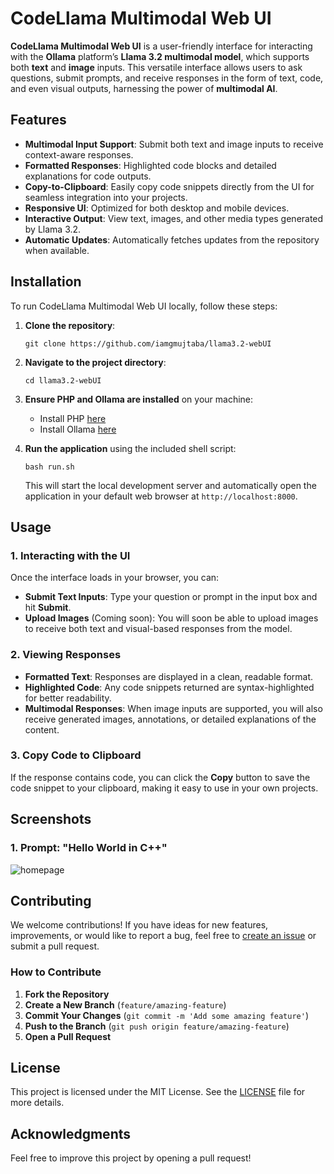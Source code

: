 
# CodeLlama Multimodal Web UI

**CodeLlama Multimodal Web UI** is a user-friendly interface for interacting with the **Ollama** platform’s **Llama 3.2 multimodal model**, which supports both **text** and **image** inputs. This versatile interface allows users to ask questions, submit prompts, and receive responses in the form of text, code, and even visual outputs, harnessing the power of **multimodal AI**.

## Features

- **Multimodal Input Support**: Submit both text and image inputs to receive context-aware responses.
- **Formatted Responses**: Highlighted code blocks and detailed explanations for code outputs.
- **Copy-to-Clipboard**: Easily copy code snippets directly from the UI for seamless integration into your projects.
- **Responsive UI**: Optimized for both desktop and mobile devices.
- **Interactive Output**: View text, images, and other media types generated by Llama 3.2.
- **Automatic Updates**: Automatically fetches updates from the repository when available.

## Installation

To run CodeLlama Multimodal Web UI locally, follow these steps:

1. **Clone the repository**:

    ``
    git clone https://github.com/iamgmujtaba/llama3.2-webUI
    ``

2. **Navigate to the project directory**:

    ``
    cd llama3.2-webUI
    ``

3. **Ensure PHP and Ollama are installed** on your machine:

    - Install PHP [here](https://www.php.net/downloads)
    - Install Ollama [here](https://ollama.com)

4. **Run the application** using the included shell script:

    ``
    bash run.sh
    ``

   This will start the local development server and automatically open the application in your default web browser at `http://localhost:8000`.

## Usage

### 1. Interacting with the UI

Once the interface loads in your browser, you can:

- **Submit Text Inputs**: Type your question or prompt in the input box and hit **Submit**.
- **Upload Images** (Coming soon): You will soon be able to upload images to receive both text and visual-based responses from the model.

### 2. Viewing Responses

- **Formatted Text**: Responses are displayed in a clean, readable format.
- **Highlighted Code**: Any code snippets returned are syntax-highlighted for better readability.
- **Multimodal Responses**: When image inputs are supported, you will also receive generated images, annotations, or detailed explanations of the content.

### 3. Copy Code to Clipboard

If the response contains code, you can click the **Copy** button to save the code snippet to your clipboard, making it easy to use in your own projects.

## Screenshots

### 1. **Prompt: "Hello World in C++"**
![homepage]()



## Contributing

We welcome contributions! If you have ideas for new features, improvements, or would like to report a bug, feel free to [create an issue](https://github.com/iamgmujtaba/llama3.2-webUI/issues) or submit a pull request.

### How to Contribute

1. **Fork the Repository**
2. **Create a New Branch** (`feature/amazing-feature`)
3. **Commit Your Changes** (`git commit -m 'Add some amazing feature'`)
4. **Push to the Branch** (`git push origin feature/amazing-feature`)
5. **Open a Pull Request**

## License

This project is licensed under the MIT License. See the [LICENSE](LICENSE) file for more details.

## Acknowledgments
Feel free to improve this project by opening a pull request!
